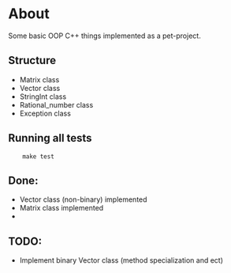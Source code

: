# About

Some basic OOP C++ things implemented as a pet-project.

## Structure

- Matrix class
- Vector class
- StringInt class
- Rational_number class
- Exception class

## Running all tests

```
    make test
```

## Done:

- Vector class (non-binary) implemented
- Matrix class implemented
- 
  
## TODO:

- Implement binary Vector class (method specialization and ect)
